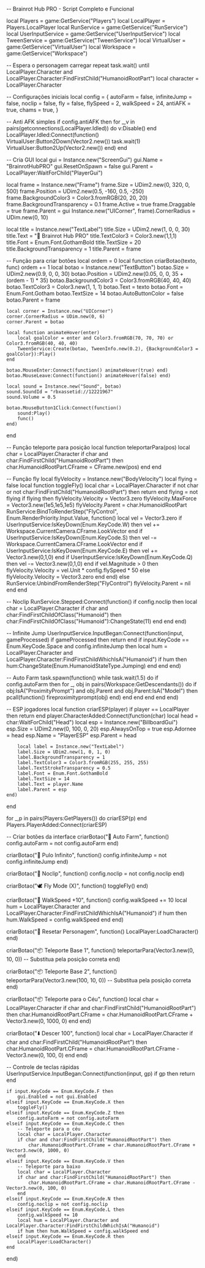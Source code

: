 -- Brainrot Hub PRO - Script Completo e Funcional

local Players = game:GetService("Players")
local LocalPlayer = Players.LocalPlayer
local RunService = game:GetService("RunService")
local UserInputService = game:GetService("UserInputService")
local TweenService = game:GetService("TweenService")
local VirtualUser = game:GetService("VirtualUser")
local Workspace = game:GetService("Workspace")

-- Espera o personagem carregar
repeat task.wait() until LocalPlayer.Character and LocalPlayer.Character:FindFirstChild("HumanoidRootPart")
local character = LocalPlayer.Character

-- Configurações iniciais
local config = {
    autoFarm = false,
    infiniteJump = false,
    noclip = false,
    fly = false,
    flySpeed = 2,
    walkSpeed = 24,
    antiAFK = true,
    chams = true,
}

-- Anti AFK simples
if config.antiAFK then
    for _,v in pairs(getconnections(LocalPlayer.Idled)) do
        v:Disable()
    end
    LocalPlayer.Idled:Connect(function()
        VirtualUser:Button2Down(Vector2.new())
        task.wait(1)
        VirtualUser:Button2Up(Vector2.new())
    end)
end

-- Cria GUI
local gui = Instance.new("ScreenGui")
gui.Name = "BrainrotHubPRO"
gui.ResetOnSpawn = false
gui.Parent = LocalPlayer:WaitForChild("PlayerGui")

local frame = Instance.new("Frame")
frame.Size = UDim2.new(0, 320, 0, 500)
frame.Position = UDim2.new(0.5, -160, 0.5, -250)
frame.BackgroundColor3 = Color3.fromRGB(20, 20, 20)
frame.BackgroundTransparency = 0.1
frame.Active = true
frame.Draggable = true
frame.Parent = gui
Instance.new("UICorner", frame).CornerRadius = UDim.new(0, 10)

local title = Instance.new("TextLabel")
title.Size = UDim2.new(1, 0, 0, 30)
title.Text = "🧠 Brainrot Hub PRO"
title.TextColor3 = Color3.new(1,1,1)
title.Font = Enum.Font.GothamBold
title.TextSize = 20
title.BackgroundTransparency = 1
title.Parent = frame

-- Função para criar botões
local ordem = 0
local function criarBotao(texto, func)
    ordem += 1
    local botao = Instance.new("TextButton")
    botao.Size = UDim2.new(0.9, 0, 0, 30)
    botao.Position = UDim2.new(0.05, 0, 0, 35 + (ordem - 1) * 35)
    botao.BackgroundColor3 = Color3.fromRGB(40, 40, 40)
    botao.TextColor3 = Color3.new(1, 1, 1)
    botao.Text = texto
    botao.Font = Enum.Font.Gotham
    botao.TextSize = 14
    botao.AutoButtonColor = false
    botao.Parent = frame

    local corner = Instance.new("UICorner")
    corner.CornerRadius = UDim.new(0, 6)
    corner.Parent = botao

    local function animateHover(enter)
        local goalColor = enter and Color3.fromRGB(70, 70, 70) or Color3.fromRGB(40, 40, 40)
        TweenService:Create(botao, TweenInfo.new(0.2), {BackgroundColor3 = goalColor}):Play()
    end

    botao.MouseEnter:Connect(function() animateHover(true) end)
    botao.MouseLeave:Connect(function() animateHover(false) end)

    local sound = Instance.new("Sound", botao)
    sound.SoundId = "rbxassetid://12221967"
    sound.Volume = 0.5

    botao.MouseButton1Click:Connect(function()
        sound:Play()
        func()
    end)
end

-- Função teleporte para posição
local function teleportarPara(pos)
    local char = LocalPlayer.Character
    if char and char:FindFirstChild("HumanoidRootPart") then
        char.HumanoidRootPart.CFrame = CFrame.new(pos)
    end
end

-- Função fly
local flyVelocity = Instance.new("BodyVelocity")
local flying = false
local function toggleFly()
    local char = LocalPlayer.Character
    if not char or not char:FindFirstChild("HumanoidRootPart") then return end
    flying = not flying
    if flying then
        flyVelocity.Velocity = Vector3.zero
        flyVelocity.MaxForce = Vector3.new(1e5,1e5,1e5)
        flyVelocity.Parent = char.HumanoidRootPart
        RunService:BindToRenderStep("FlyControl", Enum.RenderPriority.Input.Value, function()
            local vel = Vector3.zero
            if UserInputService:IsKeyDown(Enum.KeyCode.W) then vel += Workspace.CurrentCamera.CFrame.LookVector end
            if UserInputService:IsKeyDown(Enum.KeyCode.S) then vel -= Workspace.CurrentCamera.CFrame.LookVector end
            if UserInputService:IsKeyDown(Enum.KeyCode.E) then vel += Vector3.new(0,1,0) end
            if UserInputService:IsKeyDown(Enum.KeyCode.Q) then vel -= Vector3.new(0,1,0) end
            if vel.Magnitude > 0 then
                flyVelocity.Velocity = vel.Unit * config.flySpeed * 50
            else
                flyVelocity.Velocity = Vector3.zero
            end
        end)
    else
        RunService:UnbindFromRenderStep("FlyControl")
        flyVelocity.Parent = nil
    end
end

-- Noclip
RunService.Stepped:Connect(function()
    if config.noclip then
        local char = LocalPlayer.Character
        if char and char:FindFirstChildOfClass("Humanoid") then
            char:FindFirstChildOfClass("Humanoid"):ChangeState(11)
        end
    end
end)

-- Infinite Jump
UserInputService.InputBegan:Connect(function(input, gameProcessed)
    if gameProcessed then return end
    if input.KeyCode == Enum.KeyCode.Space and config.infiniteJump then
        local hum = LocalPlayer.Character and LocalPlayer.Character:FindFirstChildWhichIsA("Humanoid")
        if hum then hum:ChangeState(Enum.HumanoidStateType.Jumping) end
    end
end)

-- Auto Farm
task.spawn(function()
    while task.wait(1.5) do
        if config.autoFarm then
            for _, obj in pairs(Workspace:GetDescendants()) do
                if obj:IsA("ProximityPrompt") and obj.Parent and obj.Parent:IsA("Model") then
                    pcall(function()
                        fireproximityprompt(obj)
                    end)
                end
            end
        end
    end
end)

-- ESP jogadores
local function criarESP(player)
    if player == LocalPlayer then return end
    player.CharacterAdded:Connect(function(char)
        local head = char:WaitForChild("Head")
        local esp = Instance.new("BillboardGui")
        esp.Size = UDim2.new(0, 100, 0, 20)
        esp.AlwaysOnTop = true
        esp.Adornee = head
        esp.Name = "PlayerESP"
        esp.Parent = head

        local label = Instance.new("TextLabel")
        label.Size = UDim2.new(1, 0, 1, 0)
        label.BackgroundTransparency = 1
        label.TextColor3 = Color3.fromRGB(255, 255, 255)
        label.TextStrokeTransparency = 0.5
        label.Font = Enum.Font.GothamBold
        label.TextSize = 14
        label.Text = player.Name
        label.Parent = esp
    end)
end

for _,p in pairs(Players:GetPlayers()) do criarESP(p) end
Players.PlayerAdded:Connect(criarESP)

-- Criar botões da interface
criarBotao("🧠 Auto Farm", function()
    config.autoFarm = not config.autoFarm
end)

criarBotao("🦘 Pulo Infinito", function()
    config.infiniteJump = not config.infiniteJump
end)

criarBotao("🚷 Noclip", function()
    config.noclip = not config.noclip
end)

criarBotao("🕊️ Fly Mode (X)", function()
    toggleFly()
end)

criarBotao("🏃 WalkSpeed +10", function()
    config.walkSpeed += 10
    local hum = LocalPlayer.Character and LocalPlayer.Character:FindFirstChildWhichIsA("Humanoid")
    if hum then hum.WalkSpeed = config.walkSpeed end
end)

criarBotao("🔄 Resetar Personagem", function()
    LocalPlayer:LoadCharacter()
end)

criarBotao("📦 Teleporte Base 1", function()
    teleportarPara(Vector3.new(0, 10, 0)) -- Substitua pela posição correta
end)

criarBotao("📦 Teleporte Base 2", function()
    teleportarPara(Vector3.new(100, 10, 0)) -- Substitua pela posição correta
end)

criarBotao("📦 Teleporte para o Céu", function()
    local char = LocalPlayer.Character
    if char and char:FindFirstChild("HumanoidRootPart") then
        char.HumanoidRootPart.CFrame = char.HumanoidRootPart.CFrame + Vector3.new(0, 1000, 0)
    end
end)

criarBotao("⬇️ Descer 100", function()
    local char = LocalPlayer.Character
    if char and char:FindFirstChild("HumanoidRootPart") then
        char.HumanoidRootPart.CFrame = char.HumanoidRootPart.CFrame - Vector3.new(0, 100, 0)
    end
end)

-- Controle de teclas rápidas
UserInputService.InputBegan:Connect(function(input, gp)
    if gp then return end

    if input.KeyCode == Enum.KeyCode.F then
        gui.Enabled = not gui.Enabled
    elseif input.KeyCode == Enum.KeyCode.X then
        toggleFly()
    elseif input.KeyCode == Enum.KeyCode.Z then
        config.autoFarm = not config.autoFarm
    elseif input.KeyCode == Enum.KeyCode.C then
        -- Teleporte para o céu
        local char = LocalPlayer.Character
        if char and char:FindFirstChild("HumanoidRootPart") then
            char.HumanoidRootPart.CFrame = char.HumanoidRootPart.CFrame + Vector3.new(0, 1000, 0)
        end
    elseif input.KeyCode == Enum.KeyCode.V then
        -- Teleporte para baixo
        local char = LocalPlayer.Character
        if char and char:FindFirstChild("HumanoidRootPart") then
            char.HumanoidRootPart.CFrame = char.HumanoidRootPart.CFrame - Vector3.new(0, 100, 0)
        end
    elseif input.KeyCode == Enum.KeyCode.N then
        config.noclip = not config.noclip
    elseif input.KeyCode == Enum.KeyCode.L then
        config.walkSpeed += 10
        local hum = LocalPlayer.Character and LocalPlayer.Character:FindFirstChildWhichIsA("Humanoid")
        if hum then hum.WalkSpeed = config.walkSpeed end
    elseif input.KeyCode == Enum.KeyCode.R then
        LocalPlayer:LoadCharacter()
    end
end)
